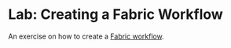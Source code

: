 # Lab: Creating a Fabric Workflow

An exercise on how to create a [Fabric workflow](https://docs.kony.com/konylibrary/konyfabric/kony_fabric_user_guide/Default.htm#Workflow.htm).
